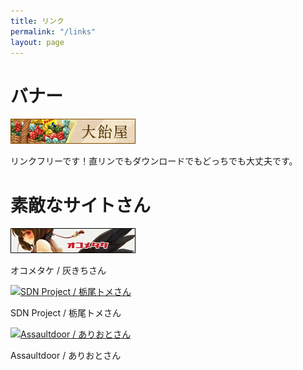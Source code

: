 ```yaml
---
title: リンク
permalink: "/links"
layout: page
---
```


# バナー

![](/images/banner.png)

リンクフリーです！直リンでもダウンロードでもどっちでも大丈夫です。

# 素敵なサイトさん

[![オコメタケ / 灰きちさん](/images/banners/okometake.jpg)](http://okometake.com/)

オコメタケ / 灰きちさん

[![SDN Project / 栃尾トメさん](http://www.sdn-project.net/banner.gif)](http://www.sdn-project.net/)

SDN Project / 栃尾トメさん

[![Assaultdoor / ありおとさん](http://assaultdoor.web.fc2.com/banner.jpg)](http://assaultdoor.web.fc2.com)

Assaultdoor / ありおとさん
